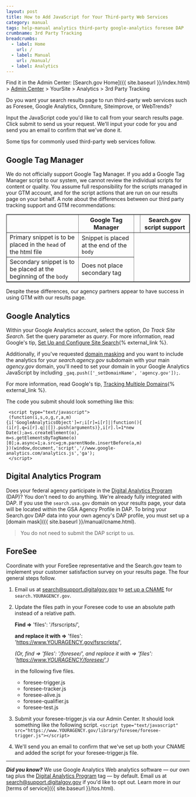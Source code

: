 ```yaml
---
layout: post
title: How to Add JavaScript for Your Third-party Web Services
category: manual
tags: help-manual analytics third-party google-analytics foresee DAP
crumbname: 3rd Party Tracking
breadcrumbs:
  - label: Home
    url: /
  - label: Manual
    url: /manual/
  - label: Analytics
---
```


Find it in the Admin Center: [Search.gov Home]({{ site.baseurl }}/index.html) > [Admin Center](https://search.usa.gov/sites/) > YourSite > Analytics > 3rd Party Tracking

Do you want your search results page to run third-party web services such as Foresee, Google Analytics, Omniture, Siteimprove, or WebTrends?

Input the JavaScript code you'd like to call from your search results page. Click submit to send us your request. We'll input your code for you and send you an email to confirm that we've done it.

Some tips for commonly used third-party web services follow.

## Google Tag Manager

We do not officially support Google Tag Manager. If you add a Google Tag Manager script to our system, we cannot review the individual scripts for content or quality. You assume full responsibility for the scripts managed in your GTM account, and for the script actions that are run on our results page on your behalf. A note about the differences between our third party tracking support and GTM recommendations:

<table border="1px" cellpadding="3px" >
  <tr><td><th>Google Tag Manager</th></td><td><th>Search.gov script support</th></td></tr>
  <tr><td>Primary snippet is to be placed in the <code>head</code> of the html file</td><td>Snippet is placed at the end of the <code>body</code></td></tr>
  <tr><td>Secondary snippet is to be placed at the beginning of the <code>body</code></td><td>Does not place secondary tag</td></tr>
</table>

Despite these differences, our agency partners appear to have success in using GTM with our results page.

## Google Analytics

Within your Google Analytics account, select the option, *Do Track Site Search*. Set the query parameter as *query*. For more information, read Google's tip, [Set Up and Configure Site Search](https://support.google.com/analytics/answer/1012264?hl=en&ref_topic=1031951){% external_link %}.

Additionally, if you've requested [domain masking](cname.html) and you want to include the analytics for your *search.agency.gov* subdomain with your main *agency.gov* domain, you'll need to set your domain in your Google Analytics JavaScript by including `_gaq.push(['_setDomainName', 'agency.gov']);`.

For more information, read Google's tip, [Tracking Multiple Domains](https://developers.google.com/analytics/devguides/collection/gajs/gaTrackingSite){% external_link %}.

The code you submit should look something like this:

     <script type="text/javascript">
     (function(i,s,o,g,r,a,m){i['GoogleAnalyticsObject']=r;i[r]=i[r]||function(){
    (i[r].q=i[r].q||[]).push(arguments)},i[r].l=1*new Date();a=s.createElement(o),
    m=s.getElementsByTagName(o)[0];a.async=1;a.src=g;m.parentNode.insertBefore(a,m)
    })(window,document,'script','//www.google-analytics.com/analytics.js','ga');
     </script>
     
## Digital Analytics Program

Does your federal agency participate in the [Digital Analytics Program](https://digitalgov.gov/services/dap/) (DAP)?  You don't need to do anything. We're already fully integrated with DAP. If you use the `search.usa.gov` domain on your results page, your data will be located within the GSA Agency Profile in DAP. To bring your Search.gov DAP data into your own agency's DAP profile, you must set up a [domain mask]({{ site.baseurl }}/manual/cname.html).

> You do not need to submit the DAP script to us.

## ForeSee

Coordinate with your ForeSee representative and the Search.gov team to implement your customer satisfaction survey on your results page. The four general steps follow.

1. Email us at <search@support.digitalgov.gov> to [set up a CNAME](cname.html) for `search.YOURAGENCY.gov`.

1. Update the files path in your Foresee code to use an absolute path instead of a relative path. 

    **Find =>** 'files': '/fsrscripts/',  

    **and replace it with =>** 'files': 'https://www.YOURAGENCY.gov/fsrscripts/',  

    *(Or, find => 'files': '/foresee/', and replace it with => 'files': 'https://www.YOURAGENCY/foresee/',)*

    in the following five files.

    * foresee-trigger.js  
    * foresee-tracker.js  
    * foresee-alive.js  
    * foresee-qualifier.js  
    * foresee-test.js

1. Submit your foresee-trigger.js via our Admin Center. It should look something like the following script. `<script type="text/javascript" src="https://www.YOURAGENCY.gov/library/foresee/foresee-trigger.js"></script>`

1. We'll send you an email to confirm that we've set up both your CNAME and added the script for your foresee-trigger.js file.

---

***Did you know?*** We use Google Analytics Web analytics software &mdash; our own tag plus the [Digital Analytics Program](https://digitalgov.gov/services/dap/) tag &mdash; by default. Email us at <search@support.digitalgov.gov> if you'd like to opt out. Learn more in our [terms of service]({{ site.baseurl }}/tos.html).
